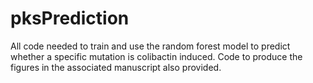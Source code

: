 # pksPrediction
All code needed to train and use the random forest model to predict whether a specific mutation is colibactin induced. Code to produce the figures in the associated manuscript also provided. 
